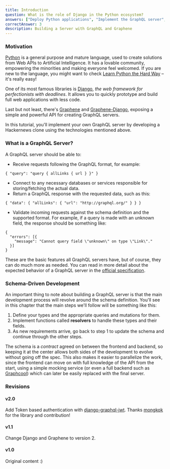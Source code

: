 ```yaml
---
title: Introduction
question: What is the role of Django in the Python ecosystem?
answers: ["Deploy Python applications", "Implement the GraphQL server", "Running Python scripts", "Create web applications"]
correctAnswer: 3
description: Building a Server with GraphQL and Graphene
---
```


### Motivation

[Python](https://www.python.org) is a general purpose and mature language, used to create solutions from Web APIs to Artificial Intelligence. It has a lovable community, empowering the minorities and making everyone feel welcomed. If you are new to the language, you might want to check [Learn Python the Hard Way](https://learnpythonthehardway.org/) – it's really easy!

One of its most famous libraries is [Django](https://www.djangoproject.com/), *the web framework for perfectionists with deadlines*. It allows you to quickly prototype and build full web applications with less code.

Last but not least, there's [Graphene](http://graphene-python.org/) and [Graphene-Django](http://docs.graphene-python.org/projects/django/en/latest/), exposing a simple and powerful API for creating GraphQL servers.

In this tutorial, you'll implement your own GraphQL server by developing a Hackernews clone using the technologies mentioned above.

### What is a GraphQL Server?

A GraphQL server should be able to:

* Receive requests following the GraphQL format, for example:

```graphql(nocopy)
{ "query": "query { allLinks { url } }" }
```

* Connect to any necessary databases or services responsible for storing/fetching the actual data.
* Return a GraphQL response with the requested data, such as this:

```graphql(nocopy)
{ "data": { "allLinks": { "url": "http://graphql.org/" } } }
```

* Validate incoming requests against the schema definition and the supported format. For example, if a query is made with an unknown field, the response should be something like:

```graphql(nocopy)
{
  "errors": [{
    "message": "Cannot query field \"unknown\" on type \"Link\"."
  }]
}
```

These are the basic features all GraphQL servers have, but of course, they can do much more as needed. You can read in more detail about the expected behavior of a GraphQL server in the [official specification](https://facebook.github.io/graphql/).

### Schema-Driven Development

An important thing to note about building a GraphQL server is that the main development process will revolve around the schema definition. You'll see in this chapter that the main steps we'll follow will be something like this:

1. Define your types and the appropriate queries and mutations for them.
2. Implement functions called **resolvers** to handle these types and their fields.
3. As new requirements arrive, go back to step 1 to update the schema and continue through the other steps.

The schema is a *contract* agreed on between the frontend and backend, so keeping it at the center allows both sides of the development to evolve without going off the spec. This also makes it easier to parallelize the work, since the frontend can move on with full knowledge of the API from the start, using a simple mocking service (or even a full backend such as [Graphcool](https://www.graph.cool/)) which can later be easily replaced with the final server.

### Revisions

#### v2.0
Add Token based authentication with [django-graphql-jwt](https://github.com/flavors/django-graphql-jwt). Thanks [mongkok](https://github.com/mongkok) for the library and contribution!

#### v1.1
Change Django and Graphene to version 2.

#### v1.0
Original content :)

